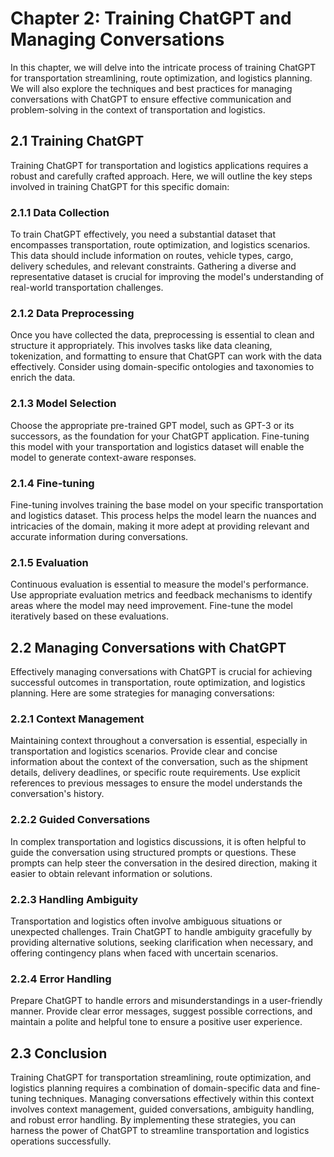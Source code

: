 Chapter 2: Training ChatGPT and Managing Conversations
======================================================

In this chapter, we will delve into the intricate process of training ChatGPT for transportation streamlining, route optimization, and logistics planning. We will also explore the techniques and best practices for managing conversations with ChatGPT to ensure effective communication and problem-solving in the context of transportation and logistics.

2.1 Training ChatGPT
--------------------

Training ChatGPT for transportation and logistics applications requires a robust and carefully crafted approach. Here, we will outline the key steps involved in training ChatGPT for this specific domain:

### 2.1.1 Data Collection

To train ChatGPT effectively, you need a substantial dataset that encompasses transportation, route optimization, and logistics scenarios. This data should include information on routes, vehicle types, cargo, delivery schedules, and relevant constraints. Gathering a diverse and representative dataset is crucial for improving the model's understanding of real-world transportation challenges.

### 2.1.2 Data Preprocessing

Once you have collected the data, preprocessing is essential to clean and structure it appropriately. This involves tasks like data cleaning, tokenization, and formatting to ensure that ChatGPT can work with the data effectively. Consider using domain-specific ontologies and taxonomies to enrich the data.

### 2.1.3 Model Selection

Choose the appropriate pre-trained GPT model, such as GPT-3 or its successors, as the foundation for your ChatGPT application. Fine-tuning this model with your transportation and logistics dataset will enable the model to generate context-aware responses.

### 2.1.4 Fine-tuning

Fine-tuning involves training the base model on your specific transportation and logistics dataset. This process helps the model learn the nuances and intricacies of the domain, making it more adept at providing relevant and accurate information during conversations.

### 2.1.5 Evaluation

Continuous evaluation is essential to measure the model's performance. Use appropriate evaluation metrics and feedback mechanisms to identify areas where the model may need improvement. Fine-tune the model iteratively based on these evaluations.

2.2 Managing Conversations with ChatGPT
---------------------------------------

Effectively managing conversations with ChatGPT is crucial for achieving successful outcomes in transportation, route optimization, and logistics planning. Here are some strategies for managing conversations:

### 2.2.1 Context Management

Maintaining context throughout a conversation is essential, especially in transportation and logistics scenarios. Provide clear and concise information about the context of the conversation, such as the shipment details, delivery deadlines, or specific route requirements. Use explicit references to previous messages to ensure the model understands the conversation's history.

### 2.2.2 Guided Conversations

In complex transportation and logistics discussions, it is often helpful to guide the conversation using structured prompts or questions. These prompts can help steer the conversation in the desired direction, making it easier to obtain relevant information or solutions.

### 2.2.3 Handling Ambiguity

Transportation and logistics often involve ambiguous situations or unexpected challenges. Train ChatGPT to handle ambiguity gracefully by providing alternative solutions, seeking clarification when necessary, and offering contingency plans when faced with uncertain scenarios.

### 2.2.4 Error Handling

Prepare ChatGPT to handle errors and misunderstandings in a user-friendly manner. Provide clear error messages, suggest possible corrections, and maintain a polite and helpful tone to ensure a positive user experience.

2.3 Conclusion
--------------

Training ChatGPT for transportation streamlining, route optimization, and logistics planning requires a combination of domain-specific data and fine-tuning techniques. Managing conversations effectively within this context involves context management, guided conversations, ambiguity handling, and robust error handling. By implementing these strategies, you can harness the power of ChatGPT to streamline transportation and logistics operations successfully.
